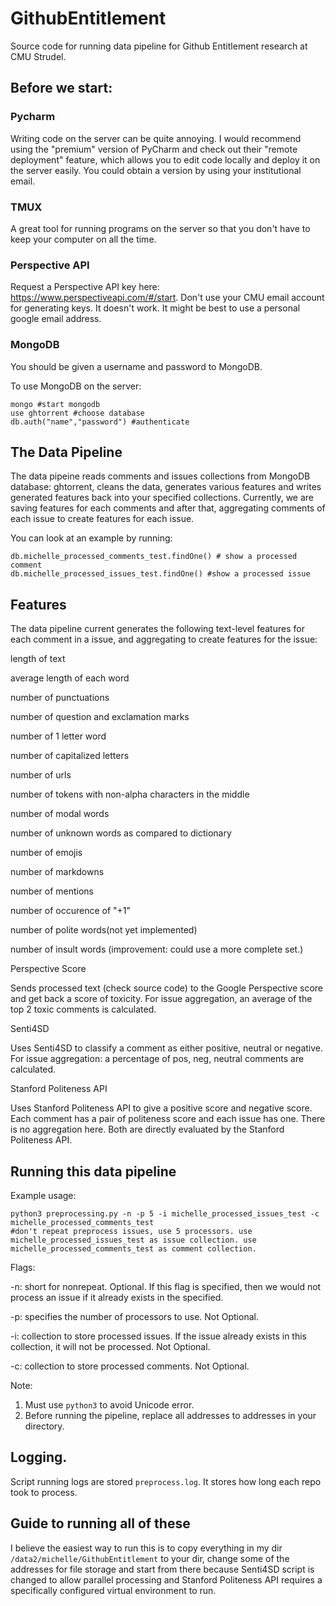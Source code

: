 # GithubEntitlement
Source code for running data pipeline for Github Entitlement research at CMU Strudel.

## Before we start:

### Pycharm

Writing code on the server can be quite annoying. I would recommend using the "premium" version of PyCharm and check out their "remote deployment" feature, which allows you to edit code locally and deploy it on the server easily. You could obtain a version by using your institutional email.

### TMUX

A great tool for running programs on the server so that you don't have to keep your computer on all the time.

### Perspective API 

Request a Perspective API key here: https://www.perspectiveapi.com/#/start. Don't use your CMU email account for generating keys. It doesn't work. It might be best to use a personal google email address.

### MongoDB 

You should be given a username and password to MongoDB.

To use MongoDB on the server:

```
mongo #start mongodb
use ghtorrent #choose database
db.auth("name","password") #authenticate
```


## The Data Pipeline

The data pipeine reads comments and issues collections from MongoDB database: ghtorrent, cleans the data, generates 
various features and writes generated features back into your specified collections. Currently, we are saving features for each comments and after that, aggregating comments of each issue to create features for each issue.

You can look at an example by running:

```
db.michelle_processed_comments_test.findOne() # show a processed comment
db.michelle_processed_issues_test.findOne() #show a processed issue
```
## Features

The data pipeline current generates the following text-level features for each comment in a issue, and aggregating to create features for the issue:

length of text

average length of each word

number of punctuations

number of question and exclamation marks

number of 1 letter word

number of capitalized letters

number of urls

number of tokens with non-alpha characters in the middle

number of modal words

number of unknown words as compared to dictionary 

number of emojis

number of markdowns

number of mentions

number of occurence of "+1"

number of polite words(not yet implemented)

number of insult words (improvement: could use a more complete set.)

Perspective Score

Sends processed text (check source code) to the Google Perspective score and get back a score of toxicity. For issue aggregation, an average of the top 2 toxic comments is calculated. 

Senti4SD

Uses Senti4SD to classify a comment as either positive, neutral or negative. For issue aggregation: a percentage of pos, neg, neutral comments are calculated.

Stanford Politeness API

Uses Stanford Politeness API to give a positive score and negative score. Each comment has a pair of politeness score and each issue has one. There is no aggregation here. Both are directly evaluated by the Stanford Politeness API.

## Running this data pipeline

Example usage:
``` 
python3 preprocessing.py -n -p 5 -i michelle_processed_issues_test -c michelle_processed_comments_test 
#don't repeat preprocess issues, use 5 processors. use michelle_processed_issues_test as issue collection. use michelle_processed_comments_test as comment collection.
```
Flags:

-n: short for nonrepeat. Optional. If this flag is specified, then we would not process an issue if it already exists in the specified.

-p: specifies the number of processors to use. Not Optional.

-i: collection to store processed issues. If the issue already exists in this collection, it will not be processed. Not Optional.

-c: collection to store processed comments. Not Optional.

Note: 
1. Must use `python3` to avoid Unicode error.
2. Before running the pipeline, replace all addresses to addresses in your directory.
 
## Logging.

Script running logs are stored `preprocess.log`. It stores how long each repo took to process.

## Guide to running all of these

I believe the easiest way to run this is to copy everything in my dir `/data2/michelle/GithubEntitlement` to your dir, change some of the addresses for file storage and start from there because Senti4SD script is changed to allow parallel processing and Stanford Politeness API requires a specifically configured virtual environment to run.



